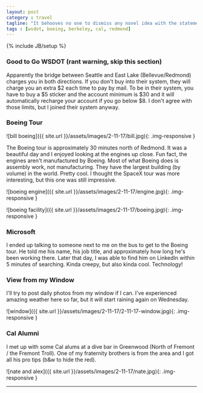 ```yaml
---
layout: post
category : travel
tagline: "It behooves no one to dismiss any novel idea with the statement that 'it can't be done.' - Bill Boeing"
tags : [wsdot, boeing, berkeley, cal, redmond]
---
```

{% include JB/setup %}

### Good to Go WSDOT (rant warning, skip this section)

Apparently the bridge between Seattle and East Lake (Bellevue/Redmond) charges you in both directions. If you don't buy into their system, they will charge you an extra $2 each time to pay by mail. To be in their system, you have to buy a $5 sticker and the account minimum is $30 and it will automatically recharge your account if you go below $8. I don't agree with those limits, but I joined their system anyway.

### Boeing Tour

![bill boeing]({{ site.url }}/assets/images/2-11-17/bill.jpg){: .img-responsive }


The Boeing tour is approximately 30 minutes north of Redmond. It was a beautiful day and I enjoyed looking at the engines up close. Fun fact, the engines aren't manufactured by Boeing. Most of what Boeing does is assembly work, not manufacturing. They have the largest building (by volume) in the world. Pretty cool. I thought the SpaceX tour was more interesting, but this one was still impressive.

![boeing engine]({{ site.url }}/assets/images/2-11-17/engine.jpg){: .img-responsive }

![boeing facility]({{ site.url }}/assets/images/2-11-17/boeing.jpg){: .img-responsive }


### Microsoft

I ended up talking to someone next to me on the bus to get to the Boeing tour. He told me his name, his job title, and approximately how long he's been working there. Later that day, I was able to find him on LinkedIn within 5 minutes of searching. Kinda creepy, but also kinda cool. Technology!

### View from my Window

I'll try to post daily photos from my window if I can. I've experienced amazing weather here so far, but it will start raining again on Wednesday.

![window]({{ site.url }}/assets/images/2-11-17/2-11-17-window.jpg){: .img-responsive }


### Cal Alumni

I met up with some Cal alums at a dive bar in Greenwood (North of Fremont / the Fremont Troll). One of my fraternity brothers is from the area and I got all his pro tips (b&w to hide the red).

![nate and alex]({{ site.url }}/assets/images/2-11-17/nate.jpg){: .img-responsive }


---
